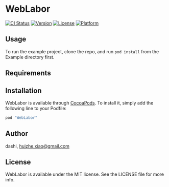 # WebLabor

[![CI Status](http://img.shields.io/travis/dashi/WebLabor.svg?style=flat)](https://travis-ci.org/dashi/WebLabor)
[![Version](https://img.shields.io/cocoapods/v/WebLabor.svg?style=flat)](http://cocoapods.org/pods/WebLabor)
[![License](https://img.shields.io/cocoapods/l/WebLabor.svg?style=flat)](http://cocoapods.org/pods/WebLabor)
[![Platform](https://img.shields.io/cocoapods/p/WebLabor.svg?style=flat)](http://cocoapods.org/pods/WebLabor)

## Usage

To run the example project, clone the repo, and run `pod install` from the Example directory first.

## Requirements

## Installation

WebLabor is available through [CocoaPods](http://cocoapods.org). To install
it, simply add the following line to your Podfile:

```ruby
pod "WebLabor"
```

## Author

dashi, huizhe.xiao@gmail.com

## License

WebLabor is available under the MIT license. See the LICENSE file for more info.

